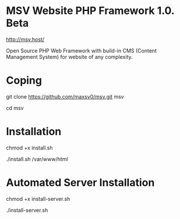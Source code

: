 # MSV Website PHP Framework 1.0. Beta

http://msv.host/

Open Source PHP Web Framework with build-in CMS (Content Management System) for website of any complexity.


# Coping

git clone https://github.com/maxsv0/msv.git msv

cd msv


# Installation

chmod +x install.sh

./install.sh /var/www/html


# Automated Server Installation

chmod +x install-server.sh

./install-server.sh
